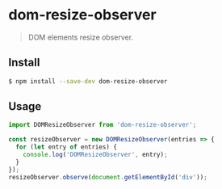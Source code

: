 # dom-resize-observer

> DOM elements resize observer.

## Install

```bash
$ npm install --save-dev dom-resize-observer
```

## Usage

```js
import DOMResizeObserver from 'dom-resize-observer';

const resizeObserver = new DOMResizeObserver(entries => {
  for (let entry of entries) {
    console.log('DOMResizeObserver', entry);
  }
});
resizeObserver.observe(document.getElementById('div'));
```